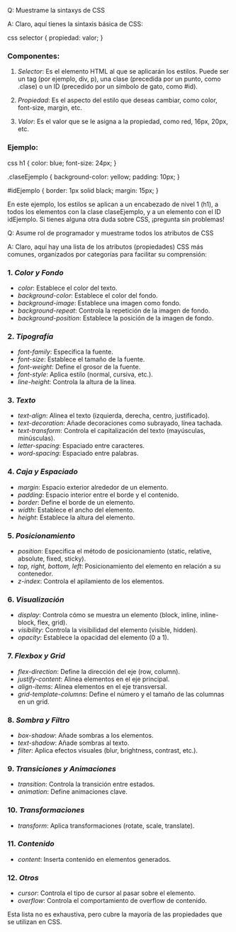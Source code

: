 Q: Muestrame la sintaxys de CSS

A: Claro, aquí tienes la sintaxis básica de CSS:

css
selector {
    propiedad: valor;
}


### Componentes:

1. *Selector*: Es el elemento HTML al que se aplicarán los estilos. Puede ser un tag (por ejemplo, div, p), una clase (precedida por un punto, como .clase) o un ID (precedido por un símbolo de gato, como #id).

2. *Propiedad*: Es el aspecto del estilo que deseas cambiar, como color, font-size, margin, etc.

3. *Valor*: Es el valor que se le asigna a la propiedad, como red, 16px, 20px, etc.

### Ejemplo:

css
h1 {
    color: blue;
    font-size: 24px;
}

.claseEjemplo {
    background-color: yellow;
    padding: 10px;
}

#idEjemplo {
    border: 1px solid black;
    margin: 15px;
}


En este ejemplo, los estilos se aplican a un encabezado de nivel 1 (h1), a todos los elementos con la clase claseEjemplo, y a un elemento con el ID idEjemplo. Si tienes alguna otra duda sobre CSS, ¡pregunta sin problemas!

Q: Asume rol de programador y muestrame todos los atributos de CSS

A: Claro, aquí hay una lista de los atributos (propiedades) CSS más comunes, organizados por categorías para facilitar su comprensión:

### 1. *Color y Fondo*
- *color*: Establece el color del texto.
- *background-color*: Establece el color del fondo.
- *background-image*: Establece una imagen como fondo.
- *background-repeat*: Controla la repetición de la imagen de fondo.
- *background-position*: Establece la posición de la imagen de fondo.

### 2. *Tipografía*
- *font-family*: Especifica la fuente.
- *font-size*: Establece el tamaño de la fuente.
- *font-weight*: Define el grosor de la fuente.
- *font-style*: Aplica estilo (normal, cursiva, etc.).
- *line-height*: Controla la altura de la línea.

### 3. *Texto*
- *text-align*: Alinea el texto (izquierda, derecha, centro, justificado).
- *text-decoration*: Añade decoraciones como subrayado, línea tachada.
- *text-transform*: Controla el capitalización del texto (mayúsculas, minúsculas).
- *letter-spacing*: Espaciado entre caracteres.
- *word-spacing*: Espaciado entre palabras.

### 4. *Caja y Espaciado*
- *margin*: Espacio exterior alrededor de un elemento.
- *padding*: Espacio interior entre el borde y el contenido.
- *border*: Define el borde de un elemento.
- *width*: Establece el ancho del elemento.
- *height*: Establece la altura del elemento.

### 5. *Posicionamiento*
- *position*: Especifica el método de posicionamiento (static, relative, absolute, fixed, sticky).
- *top, right, bottom, left*: Posicionamiento del elemento en relación a su contenedor.
- *z-index*: Controla el apilamiento de los elementos.

### 6. *Visualización*
- *display*: Controla cómo se muestra un elemento (block, inline, inline-block, flex, grid).
- *visibility*: Controla la visibilidad del elemento (visible, hidden).
- *opacity*: Establece la opacidad del elemento (0 a 1).

### 7. *Flexbox y Grid*
- *flex-direction*: Define la dirección del eje (row, column).
- *justify-content*: Alinea elementos en el eje principal.
- *align-items*: Alinea elementos en el eje transversal.
- *grid-template-columns*: Define el número y el tamaño de las columnas en un grid.

### 8. *Sombra y Filtro*
- *box-shadow*: Añade sombras a los elementos.
- *text-shadow*: Añade sombras al texto.
- *filter*: Aplica efectos visuales (blur, brightness, contrast, etc.).

### 9. *Transiciones y Animaciones*
- *transition*: Controla la transición entre estados.
- *animation*: Define animaciones clave.

### 10. *Transformaciones*
- *transform*: Aplica transformaciones (rotate, scale, translate).

### 11. *Contenido*
- *content*: Inserta contenido en elementos generados.

### 12. *Otros*
- *cursor*: Controla el tipo de cursor al pasar sobre el elemento.
- *overflow*: Controla el comportamiento de overflow de contenido.

Esta lista no es exhaustiva, pero cubre la mayoría de las propiedades que se utilizan en CSS.
